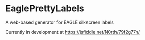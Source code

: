 # EaglePrettyLabels
A web-based generator for EAGLE silkscreen labels

Currently in development at https://jsfiddle.net/N0rth/79f2g77n/
